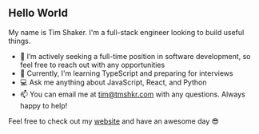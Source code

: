 ## Hello World

My name is Tim Shaker. I'm a full-stack engineer looking to build useful things.

* 💼 I’m actively seeking a full-time position in software development, so feel free to reach out with any opportunities
* 🌱 Currently, I'm learning TypeScript and preparing for interviews
* 💻 Ask me anything about JavaScript, React, and Python
* 📫 You can email me at tim@tmshkr.com with any questions. Always happy to help!

Feel free to check out my [website](https://www.tmshkr.com) and have an awesome day 😎
